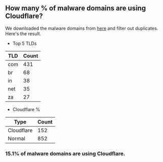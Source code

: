 ## How many % of malware domains are using Cloudflare?


We downloaded the malware domains from [here](https://urlhaus.abuse.ch) and filter out duplicates.
Here's the result.


[//]: # (start replacement)


- Top 5 TLDs

| TLD | Count |
| --- | --- |
| com | 431 |
| br | 68 |
| in | 38 |
| net | 35 |
| za | 27 |


- Cloudflare %

| Type | Count |
| --- | --- |
| Cloudflare | 152 |
| Normal | 852 |


### 15.1% of malware domains are using Cloudflare.